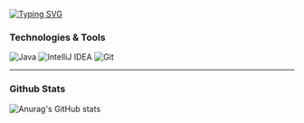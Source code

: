 [![Typing SVG](https://readme-typing-svg.herokuapp.com?font=Proxima+Nova&color=071A22&size=25&lines=Hey+%F0%9F%98%89%2C+I'm+Ivan+Ahromenko!+%F0%9F%A6%95)](https://github.com/ahrom)
### Technologies & Tools
<img alt="Java" src="https://img.shields.io/badge/Java-%23ED8B00.svg?style=flat-square&logo=java&logoColor=white"/> <img alt="IntelliJ IDEA" src="https://img.shields.io/badge/IntelliJ IDEA-000000.svg?style=flat-square&logo=intellij-idea&logoColor=white"/> <img alt="Git" src="https://img.shields.io/badge/Git-%23F05033.svg?style=flat-square&logo=git&logoColor=white"/>
<hr> 

### Github Stats
![Anurag's GitHub stats](https://github-readme-stats.vercel.app/api?username=ahrom&show_icons=true&theme=dracula)


